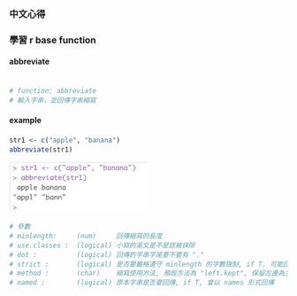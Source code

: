 ### 中文心得
### 學習 r base function


#### abbreviate

```r

# function: abbreviate
# 輸入字串，並回傳字串縮寫

```

#### example

```r
str1 <- c("apple", "banana")
abbreviate(str1)
```
<img alt="img1" src="./img/abbreviate/img1.png" style="width:250px" />

```r
# 參數
# minlength:     (num)     回傳縮寫的長度
# use.classes :  (logical) 小寫的英文是不是該被抹除
# dot :          (logical) 回傳的字串字尾要不要有 "."
# strict :       (logical) 是否要嚴格遵守 minlength 的字數限制, if T, 可能回傳一樣的縮寫
# method :       (char)    縮寫使用方法, 預設方法為 "left.kept", 保留左邊為主, 還有 "both.sides" 可使用
# named :        (logical) 原本字串是否要回傳, if T, 會以 names 形式回傳
```
